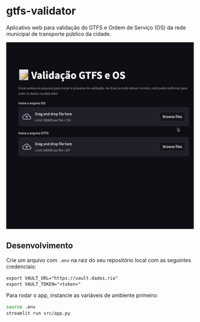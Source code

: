# gtfs-validator

Aplicativo web para validação do GTFS e Ordem de Serviço (OS) da rede municipal de transporte público da cidade.

![Exemplo de upload e verificação dos dados](demo.gif)

## Desenvolvimento

Crie um arquivo com `.env` na raiz do seu repositório local com as seguintes credenciais:

```env
export VAULT_URL="https://vault.dados.rio"
export VAULT_TOKEN="<token>"
```

Para rodar o app, instancie as variáveis de ambiente primeiro:

```sh
source .env
streamlit run src/app.py
```
